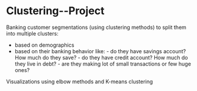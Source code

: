 # Clustering--Project

Banking customer segmentations (using clustering methods) to split them into multiple clusters:

- based on demographics
- based on their banking behavior like:
        - do they have savings account? How much do they save?
        - do they have credit account? How much do they live in debt?
        - are they making lot of small transactions or few huge ones?

Visualizations using elbow methods and K-means clustering
